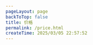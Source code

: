 ```yaml
---
pageLayout: page
backToTop: false
title: 价格
permalink: /price.html
createTime: 2025/03/05 22:57:52
---
```


<Price/>

